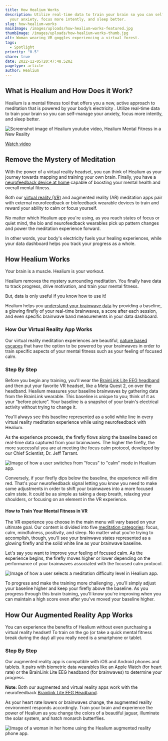 ```yaml
---
title: How Healium Works
description: Utilize real-time data to train your brain so you can self-manage
  your anxiety, focus more intently, and sleep better.
slug: how-healium-works
mainImage: /images/uploads/how-healium-works-featured.jpg
thumbImage: /images/uploads/how-healium-works-thumb.jpg
alt: Woman wearing VR goggles experiencing a virtual forest.
tags:
  - Spotlight
priority: "0.5"
share: true
date: 2022-12-05T20:47:48.520Z
pagetype: article
author: Healium
---
```

## What is Healium and How Does it Work?

Healium is a mental fitness tool that offers you a new, active approach to meditation that is powered by your body’s electricity . Utilize real-time data to train your brain so you can self-manage your anxiety, focus more intently, and sleep better.

![Screenshot image of Healium youtube video, Healium Mental Fitness in a New Reality](/images/uploads/healium-youtube-healium-mental-fitness-in-a-new-reality.jpg)

[W﻿atch video](https://www.youtube.com/watch?v=c6-GdN98XPw)

## Remove the Mystery of Meditation

With the power of a virtual reality headset, you can think of Healium as your journey towards mapping and training your own brain. Finally, you have a [neurofeedback device at home](https://www.tryhealium.com/2021/08/31/can-you-do-neurofeedback-at-home/) capable of boosting your mental health and overall mental fitness.

Both our [virtual reality (VR)](https://www.oculus.com/experiences/quest/3688700857882832) and augmented reality (AR) meditation apps pair with external neurofeedback or biofeedback wearable devices to train and reward your ability to calm or focus yourself.

No matter which Healium app you're using, as you reach states of focus or quiet mind, the bio and neurofeedback wearables pick up pattern changes and power the meditation experience forward.

In other words, your body's electricity fuels your healing experiences, while your data dashboard helps you track your progress as a whole.

## How Healium Works

Your brain is a muscle. Healium is your workout.

Healium removes the mystery surrounding meditation. You finally have data to track progress, drive motivation, and train your mental fitness.

But, data is only useful if you know how to use it!

Healium helps you [understand your brainwave data](https://www.tryhealium.com/2020/09/22/brainwaves-101-with-dr-jeff-tarrant/) by providing a baseline, a glowing firefly of your real-time brainwaves, a score after each session, and even specific brainwave band measurements in your data dashboard.

### How Our Virtual Reality App Works

Our virtual reality meditation experiences are beautiful, [nature based escapes](https://www.tryhealium.com/stories/) that have the option to be powered by your brainwaves in order to train specific aspects of your mental fitness such as your feeling of focused calm.

### Step By Step

Before you begin any training, you'll wear the [BrainLink Lite EEG headband](https://www.tryhealium.com/2020/05/22/brainlink-lite-the-new-eeg-headband-wearable-to-power-healium/) and then put your favorite VR headset, like a Meta Quest 2, on over the headband. Healium measures your baseline brainwaves by gathering data from the BrainLink wearable. This baseline is unique to you; think of it as your “before picture”. Your baseline is a snapshot of your brain's electrical activity without trying to change it.

You'll always see this baseline represented as a solid white line in every virtual reality meditation experience while using neurofeedback with Healium.

As the experience proceeds, the firefly flows along the baseline based on real-time data captured from your brainwaves. The higher the firefly, the more successful you are at meeting the focus calm protocol, developed by our Chief Scientist, Dr. Jeff Tarrant.

![Image of how a user switches from "focus" to "calm" mode in Healium app.](/images/uploads/healium-focus-to-calm.jpg)

Conversely, if your firefly dips below the baseline, the experience will dim red. That's your neurofeedback signal letting you know you need to make some adjustments in order to shift your brainwaves into a more focused calm state. It could be as simple as taking a deep breath, relaxing your shoulders, or focusing on an element in the VR experience.

#### How to Train Your Mental Fitness in VR

The VR experience you choose in the main menu will vary based on your ultimate goal. Our content is divided into five [meditation categories](https://www.tryhealium.com/2021/06/28/the-four-types-of-meditation-styles-explained/): focus, calm, mindfulness, positivity, and sleep. No matter what you're trying to accomplish, though, you'll see your brainwave states represented as a glowing firefly and the solid white line as your brainwave baseline.

Let's say you want to improve your feeling of focused calm. As the experience begins, the firefly moves higher or lower depending on the performance of your brainwaves associated with the focused calm protocol.

![Image of how a user selects a meditation difficulty level in Healium app.](/images/uploads/healium-adjust-meditation-difficulty.jpg)

To progress and make the training more challenging , you'll simply adjust your baseline higher and keep your firefly above the baseline. As you progress through this brain training, you'll know you're improving when you can maintain a high score even after you've moved your baseline higher.

## How Our Augmented Reality App Works

You can experience the benefits of Healium without even purchasing a virtual reality headset! To train on the go (or take a quick mental fitness break during the day) all you really need is a smartphone or tablet.

### Step By Step

Our augmented reality app is compatible with iOS and Android phones and tablets. It pairs with biometric data wearables like an Apple Watch (for heart rate) or the BrainLink Lite EEG headband (for brainwaves) to determine your progress.

**Note:** Both our augmented and virtual reality apps work with the neurofeedback [Brainlink Lite EEG Headband](https://www.tryhealium.com/2020/05/22/brainlink-lite-the-new-eeg-headband-wearable-to-power-healium/).

As your heart rate lowers or brainwaves change, the augmented reality environment responds accordingly. Train your brain and experience the power of Healium as you change the colors of a beautiful jaguar, illuminate the solar system, and hatch monarch butterflies.

![Image of a woman in her home using the Healium augmented reality phone app.](/images/uploads/healium-ar-app.jpg)